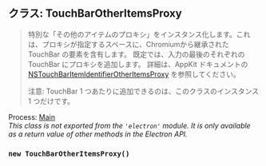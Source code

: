 ## クラス: TouchBarOtherItemsProxy

> 特別な「その他のアイテムのプロキシ」をインスタンス化します。これは、プロキシが指定するスペースに、Chromiumから継承された TouchBar の要素を含有します。 既定では、入力の最後のそれぞれの TouchBar にプロキシを追加します。 詳細は、AppKit ドキュメントの [NSTouchBarItemIdentifierOtherItemsProxy](https://developer.apple.com/documentation/appkit/nstouchbaritemidentifierotheritemsproxy) を参照してください。
> 
> 注意: TouchBar 1 つあたりに追加できるのは、このクラスのインスタンス 1 つだけです。

Process: [Main](../glossary.md#main-process)<br /> _This class is not exported from the `'electron'` module. It is only available as a return value of other methods in the Electron API._

### `new TouchBarOtherItemsProxy()`
